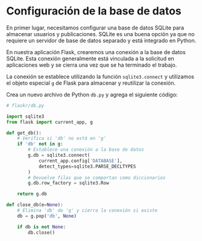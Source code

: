 # Configuración de la base de datos

En primer lugar, necesitamos configurar una base de datos SQLite para almacenar usuarios y publicaciones. SQLite es una buena opción ya que no requiere un servidor de base de datos separado y está integrado en Python.

En nuestra aplicación Flask, crearemos una conexión a la base de datos SQLite. Esta conexión generalmente está vinculada a la solicitud en aplicaciones web y se cierra una vez que se ha terminado el trabajo.

La conexión se establece utilizando la función `sqlite3.connect` y utilizamos el objeto especial `g` de Flask para almacenar y reutilizar la conexión.

Crea un nuevo archivo de Python `db.py` y agrega el siguiente código:

```python
# flaskr/db.py

import sqlite3
from flask import current_app, g

def get_db():
    # Verifica si 'db' no está en 'g'
    if 'db' not in g:
        # Establece una conexión a la base de datos
        g.db = sqlite3.connect(
            current_app.config['DATABASE'],
            detect_types=sqlite3.PARSE_DECLTYPES
        )
        # Devuelve filas que se comportan como diccionarios
        g.db.row_factory = sqlite3.Row

    return g.db

def close_db(e=None):
    # Elimina 'db' de 'g' y cierra la conexión si existe
    db = g.pop('db', None)

    if db is not None:
        db.close()
```
